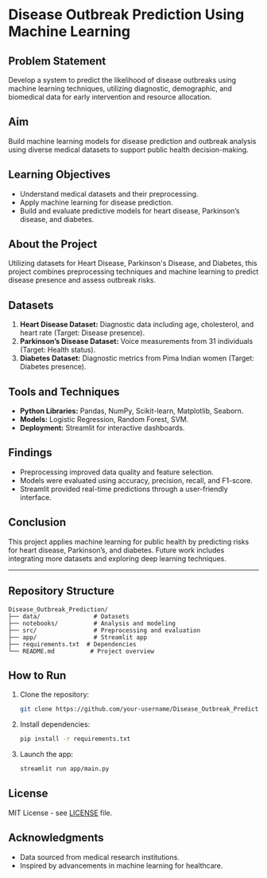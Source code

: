 # Disease Outbreak Prediction Using Machine Learning

## Problem Statement
Develop a system to predict the likelihood of disease outbreaks using machine learning techniques, utilizing diagnostic, demographic, and biomedical data for early intervention and resource allocation.

## Aim
Build machine learning models for disease prediction and outbreak analysis using diverse medical datasets to support public health decision-making.

## Learning Objectives
- Understand medical datasets and their preprocessing.
- Apply machine learning for disease prediction.
- Build and evaluate predictive models for heart disease, Parkinson’s disease, and diabetes.

## About the Project
Utilizing datasets for Heart Disease, Parkinson's Disease, and Diabetes, this project combines preprocessing techniques and machine learning to predict disease presence and assess outbreak risks.

## Datasets
1. **Heart Disease Dataset:** Diagnostic data including age, cholesterol, and heart rate (Target: Disease presence).
2. **Parkinson’s Disease Dataset:** Voice measurements from 31 individuals (Target: Health status).
3. **Diabetes Dataset:** Diagnostic metrics from Pima Indian women (Target: Diabetes presence).

## Tools and Techniques
- **Python Libraries:** Pandas, NumPy, Scikit-learn, Matplotlib, Seaborn.
- **Models:** Logistic Regression, Random Forest, SVM.
- **Deployment:** Streamlit for interactive dashboards.

## Findings
- Preprocessing improved data quality and feature selection.
- Models were evaluated using accuracy, precision, recall, and F1-score.
- Streamlit provided real-time predictions through a user-friendly interface.

## Conclusion
This project applies machine learning for public health by predicting risks for heart disease, Parkinson’s, and diabetes. Future work includes integrating more datasets and exploring deep learning techniques.

---

## Repository Structure
```
Disease_Outbreak_Prediction/
├── data/               # Datasets
├── notebooks/          # Analysis and modeling
├── src/                # Preprocessing and evaluation
├── app/                # Streamlit app
├── requirements.txt  # Dependencies
└── README.md          # Project overview
```

## How to Run
1. Clone the repository:
   ```bash
   git clone https://github.com/your-username/Disease_Outbreak_Prediction.git
   ```
2. Install dependencies:
   ```bash
   pip install -r requirements.txt
   ```
3. Launch the app:
   ```bash
   streamlit run app/main.py
   ```

## License
MIT License - see [LICENSE](LICENSE) file.

## Acknowledgments
- Data sourced from medical research institutions.
- Inspired by advancements in machine learning for healthcare.

